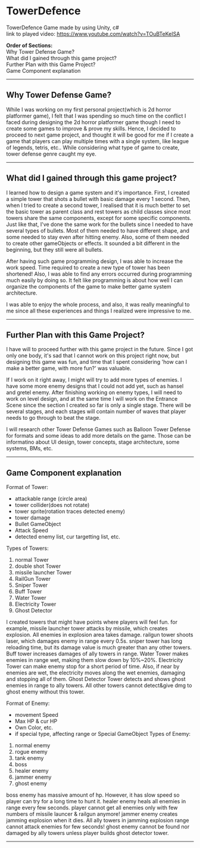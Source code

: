# TowerDefence
TowerDefence Game made by using Unity, c#<br />
link to played video: https://www.youtube.com/watch?v=TOuBTeKeISA<br />

**Order of Sections:**<br />
Why Tower Defense Game? <br />
What did I gained through this game project?<br />
Further Plan with this Game Project?<br />
Game Component explanation<br />

------------------------------------------------------
**Why Tower Defense Game?**
------------------------------------------------------
While I was working on my first personal project(which is 2d horror platformer game), I felt that I was spending so much time on the conflict I faced during designing the 2d horror platformer game though I need to create some games to improve & prove my skills. Hence, I decided to proceed to next game project, and thought it will be good for me if I create a game that players can play multiple times with a single system, like league of legends, tetris, etc..
While considering what type of game to create, tower defense genre caught my eye.

------------------------------------------------------
**What did I gained through this game project?**
------------------------------------------------------
I learned how to design a game system and it's importance.
First, I created a simple tower that shots a bullet with basic damage every 1 second.
Then, when I tried to create a second tower, I realised that it is much better to set the basic tower as parent class and rest towers as child classes since most towers share the same components, except for some specific components.
Just like that, I've done the same work for the bullets since I needed to have several types of bullets. Most of them needed to have different shape, and some needed to stay even after hitting enemy. Also, some of them needed to create other gameObjects or effects. It sounded a bit different in the beginning, but they still were all bullets.

After having such game programming design, I was able to increase the work speed. Time required to create a new type of tower has been shortened! Also, I was able to find any errors occurred during programming much easily by doing so. It felt like programming is about how well I can organize the components of the game to make better game system architecture.

I was able to enjoy the whole process, and also, it was really meaningful to me since all these experiences and things I realized were impressive to me.

------------------------------------------------------
**Further Plan with this Game Project?**
------------------------------------------------------
I have will to proceed further with this game project in the future.
Since I got only one body, it's sad that I cannot work on this project right now, but designing this game was fun, and time that I spent considering 'how can I make a better game, with more fun?' was valuable.

If I work on it right away, I might will try to add more types of enemies. I have some more enemy designs that I could not add yet, such as hansel and gretel enemy. After finishing working on enemy types, I will need to work on level design, and at the same time I will work on the Entrance Scene since the section I created so far is only a single stage. There will be several stages, and each stages will contain number of waves that player needs to go through to beat the stage.

I will research other Tower Defense Games such as Balloon Tower Defense for formats and some ideas to add more details on the game. Those can be informatino about UI design, tower concepts, stage architecture, some systems, BMs, etc.


------------------------------------------------------
**Game Component explanation**
------------------------------------------------------
Format of Tower:
 - attackable range (circle area)
 - tower collider(does not rotate)
 - tower sprite(rotation traces detected enemy)
 - tower damage
 - Bullet GameObject
 - Attack Speed
 - detected enemy list, cur targetting list, etc.

Types of Towers:
1. normal Tower
2. double shot Tower
3. missile launcher Tower
4. RailGun Tower
5. Sniper Tower
6. Buff Tower
7. Water Tower
8. Electricity Tower
9. Ghost Detector

I created towers that might have points where players will feel fun.
for example, missile launcher tower attacks by missile, which creates explosion. All enemies in explosion area takes damage.
railgun tower shoots laser, which damages enemy in range every 0.5s.
sniper tower has long reloading time, but its damage value is much greater than any other towers.
Buff tower increases damages of ally towers in range.
Water Tower makes enemies in range wet, making them slow down by 10%~20%.
Electricity Tower can make enemy stop for a short period of time. Also, if near by enemies are wet, the electricity moves along the wet enemies, damaging and stopping all of them.
Ghost Detector Tower detects and shows ghost enemies in range to ally towers. All other towers cannot detect&give dmg to ghost enemy without this tower.

Format of Enemy:
 - movement Speed
 - Max HP & cur HP
 - Own Color, etc.
 - if special type, affecting range or Special GameObject
Types of Enemy:
1. normal enemy
2. rogue enemy
3. tank enemy
4. boss
5. healer enemy
6. jammer enemy
7. ghost enemy

boss enemy has massive amount of hp. However, it has slow speed so player can try for a long time to hunt it.
healer enemy heals all enemies in range every few seconds. player cannot get all enemies only with few numbers of missile launcer & railgun anymore!
jammer enemy creates jamming explosion when it dies. All ally towers in jamming explosion range cannot attack enemies for few seconds!
ghost enemy cannot be found nor damaged by ally towers unless player builds ghost detector tower.

-----------
